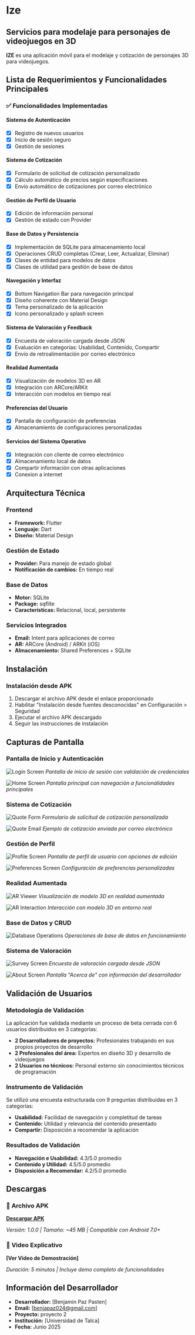 # Ize
## Servicios para modelaje para personajes de videojuegos en 3D

**IZE** es una aplicación móvil para el modelaje y cotización de personajes 3D para videojuegos.

## Lista de Requerimientos y Funcionalidades Principales

### ✅ Funcionalidades Implementadas

#### **Sistema de Autenticación**
- [x] Registro de nuevos usuarios
- [x] Inicio de sesión seguro
- [x] Gestión de sesiones

#### **Sistema de Cotización**
- [x] Formulario de solicitud de cotización personalizado
- [x] Cálculo automático de precios según especificaciones
- [x] Envío automático de cotizaciones por correo electrónico

#### **Gestión de Perfil de Usuario**
- [x] Edición de información personal
- [x] Gestión de estado con Provider

#### **Base de Datos y Persistencia**
- [x] Implementación de SQLite para almacenamiento local
- [x] Operaciones CRUD completas (Crear, Leer, Actualizar, Eliminar)
- [x] Clases de entidad para modelos de datos
- [x] Clases de utilidad para gestión de base de datos

#### **Navegación y Interfaz**
- [x] Bottom Navigation Bar para navegación principal
- [x] Diseño coherente con Material Design
- [x] Tema personalizado de la aplicación
- [x] Icono personalizado y splash screen

#### **Sistema de Valoración y Feedback**
- [x] Encuesta de valoración cargada desde JSON
- [x] Evaluación en categorías: Usabilidad, Contenido, Compartir
- [x] Envío de retroalimentación por correo electrónico

#### **Realidad Aumentada**
- [x] Visualización de modelos 3D en AR
- [x] Integración con ARCore/ARKit
- [x] Interacción con modelos en tiempo real

#### **Preferencias del Usuario**
- [x] Pantalla de configuración de preferencias
- [x] Almacenamiento de configuraciones personalizadas

#### **Servicios del Sistema Operativo**
- [x] Integración con cliente de correo electrónico
- [x] Almacenamiento local de datos
- [x] Compartir información con otras aplicaciones
- [x] Conexion a internet

## Arquitectura Técnica

### **Frontend**
- **Framework:** Flutter
- **Lenguaje:** Dart
- **Diseño:** Material Design

### **Gestión de Estado**
- **Provider:** Para manejo de estado global
- **Notificación de cambios:** En tiempo real

### **Base de Datos**
- **Motor:** SQLite
- **Package:** sqflite
- **Características:** Relacional, local, persistente

### **Servicios Integrados**
- **Email:** Intent para aplicaciones de correo
- **AR:** ARCore (Android) / ARKit (iOS)
- **Almacenamiento:** Shared Preferences + SQLite

## Instalación

### **Instalación desde APK**
1. Descargar el archivo APK desde el enlace proporcionado
2. Habilitar "Instalación desde fuentes desconocidas" en Configuración > Seguridad
3. Ejecutar el archivo APK descargado
4. Seguir las instrucciones de instalación

## Capturas de Pantalla

### Pantalla de Inicio y Autenticación
![Login Screen](assets/screenshots/login_screen.png)
*Pantalla de inicio de sesión con validación de credenciales*

![Home Screen](assets/screenshots/home_screen.png)
*Pantalla principal con navegación a funcionalidades principales*

### Sistema de Cotización
![Quote Form](assets/screenshots/form.png)
*Formulario de solicitud de cotización personalizada*

![Quote Email](assets/screenshots/form_email.png)
*Ejemplo de cotización enviada por correo electrónico*

### Gestión de Perfil
![Profile Screen](assets/screenshots/profile_screen.png)
*Pantalla de perfil de usuario con opciones de edición*

![Preferences Screen](assets/screenshots/preferences_screen.png)
*Configuración de preferencias personalizadas*

### Realidad Aumentada
![AR Viewer](assets/screenshots/ar_viewer.png)
*Visualización de modelo 3D en realidad aumentada*

![AR Interaction](assets/screenshots/ar_interaction.png)
*Interacción con modelo 3D en entorno real*

### Base de Datos y CRUD
![Database Operations](assets/screenshots/database_crud.png)
*Operaciones de base de datos en funcionamiento*

### Sistema de Valoración
![Survey Screen](assets/screenshots/encuesta_screen.png)
*Encuesta de valoración cargada desde JSON*

![About Screen](assets/screenshots/about_screen.png)
*Pantalla "Acerca de" con información del desarrollador*

## Validación de Usuarios

### **Metodología de Validación**
La aplicación fue validada mediante un proceso de beta cerrada con 6 usuarios distribuidos en 3 categorías:

- **2 Desarrolladores de proyectos:** Profesionales trabajando en sus propios proyectos de desarrollo
- **2 Profesionales del área:** Expertos en diseño 3D y desarrollo de videojuegos  
- **2 Usuarios no técnicos:** Personal externo sin conocimientos técnicos de programación

### **Instrumento de Validación**
Se utilizó una encuesta estructurada con 9 preguntas distribuidas en 3 categorías:
- **Usabilidad:** Facilidad de navegación y completitud de tareas
- **Contenido:** Utilidad y relevancia del contenido presentado
- **Compartir:** Disposición a recomendar la aplicación

### **Resultados de Validación**
- **Navegación e Usabilidad:** 4.3/5.0 promedio
- **Contenido y Utilidad:** 4.5/5.0 promedio
- **Disposición a Recomendar:** 4.2/5.0 promedio

## Descargas

### 📱 **Archivo APK**
**[Descargar APK](https://github.com/Pasita24/Servicios-De-Modelaje-3D/raw/main/releases/app-release.apk)**

*Versión: 1.0.0 | Tamaño: ~45 MB | Compatible con Android 7.0+*

### 🎥 **Video Explicativo**
**[Ver Video de Demostración]**

*Duración: 5 minutos | Incluye demo completo de funcionalidades*

## Información del Desarrollador

- **Desarrollador:** [Benjamin Paz Pasten]
- **Email:** [benjapaz024@gmail.com]
- **Proyecto:** proyecto 2
- **Institución:** [Universidad de Talca]
- **Fecha:** Junio 2025